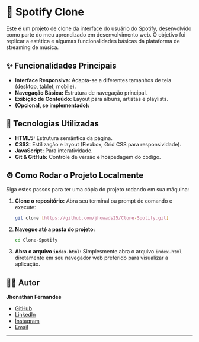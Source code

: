 # 🎵 Spotify Clone

Este é um projeto de clone da interface do usuário do Spotify, desenvolvido como parte do meu aprendizado em desenvolvimento web. O objetivo foi replicar a estética e algumas funcionalidades básicas da plataforma de streaming de música.

## ✨ Funcionalidades Principais

-   **Interface Responsiva:** Adapta-se a diferentes tamanhos de tela (desktop, tablet, mobile).
-   **Navegação Básica:** Estrutura de navegação principal.
-   **Exibição de Conteúdo:** Layout para álbuns, artistas e playlists.
-   **(Opcional, se implementado):**

## 🚀 Tecnologias Utilizadas

-   **HTML5:** Estrutura semântica da página.
-   **CSS3:** Estilização e layout (Flexbox, Grid CSS para responsividade).
-   **JavaScript:** Para interatividade.
-   **Git & GitHub:** Controle de versão e hospedagem do código.

## ⚙️ Como Rodar o Projeto Localmente

Siga estes passos para ter uma cópia do projeto rodando em sua máquina:

1.  **Clone o repositório:**
    Abra seu terminal ou prompt de comando e execute:
    ```bash
    git clone [https://github.com/jhowads25/Clone-Spotify.git]
    ```

2.  **Navegue até a pasta do projeto:**
    ```bash
    cd Clone-Spotify
    ```

3.  **Abra o arquivo `index.html`:**
    Simplesmente abra o arquivo `index.html` diretamente em seu navegador web preferido para visualizar a aplicação.

## 🧑‍💻 Autor

**Jhonathan Fernandes**
-   [GitHub](https://github.com/jhowads25)
-   [LinkedIn](https://www.linkedin.com/in/jhonathan-fernandes) 
-   [Instagram](https://www.instagram.com/jhowfernandesbig?igsh=ZmJwNWhvdmYyczRq)
-   [Email](jhonathanads25@gmail.com)

---

